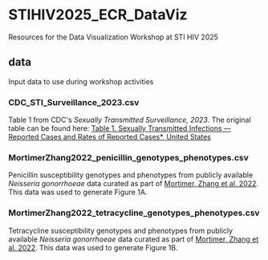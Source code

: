 # STIHIV2025_ECR_DataViz
Resources for the Data Visualization Workshop at STI HIV 2025

## data
Input data to use during workshop activities

### CDC_STI_Surveillance_2023.csv
Table 1 from CDC's *Sexually Transmitted Surveillance, 2023*. The original table can be found here: [Table 1. Sexually Transmitted Infections — Reported Cases and Rates of Reported Cases*, United States](https://www.cdc.gov/sti-statistics/data-vis/table-sticasesrates.html)

### MortimerZhang2022_penicillin_genotypes_phenotypes.csv
Penicillin susceptibility genotypes and phenotypes from publicly available *Neisseria gonorrhoeae* data curated as part of [Mortimer, Zhang et al. 2022](https://www.thelancet.com/journals/lanmic/article/PIIS2666-5247(22)00034-9/fulltext). This data was used to generate Figure 1A.

### MortimerZhang2022_tetracycline_genotypes_phenotypes.csv
Tetracycline susceptibility genotypes and phenotypes from publicly available *Neisseria gonorrhoeae* data curated as part of [Mortimer, Zhang et al. 2022](https://www.thelancet.com/journals/lanmic/article/PIIS2666-5247(22)00034-9/fulltext). This data was used to generate Figure 1B.
